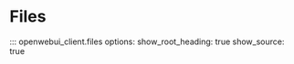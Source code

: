 # Files

::: openwebui_client.files
    options:
      show_root_heading: true
      show_source: true
